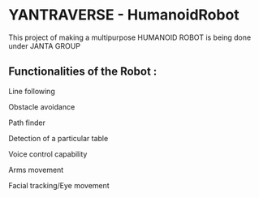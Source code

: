 #  YANTRAVERSE - HumanoidRobot

This project of making a multipurpose HUMANOID ROBOT is being done under JANTA GROUP



## Functionalities of the Robot :

Line following

Obstacle avoidance

Path finder

Detection of a particular table

Voice control capability

Arms movement

Facial tracking/Eye movement
